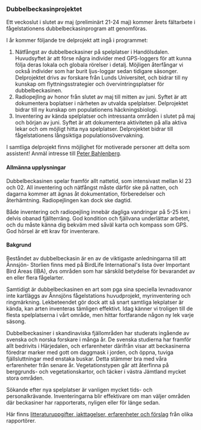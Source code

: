 ### Dubbelbeckasinprojektet

Ett veckoslut i slutet av maj (preliminärt 21-24 maj) kommer årets fältarbete i fågelstationens dubbelbeckasinprogram att genomföras.

I år kommer följande tre delprojekt att ingå i programmet:

1. Nätfångst av dubbelbeckasiner på spelplatser i Handölsdalen. Huvudsyftet är att förse några individer med GPS-loggers för att kunna följa deras lokala och globala rörelser i detalj. Möjligen återfångar vi också individer som har burit ljus-loggar sedan tidigare säsonger. Delprojektet drivs av forskare från Lunds Universitet, och bidrar till ny kunskap om flyttningsstrategier och övervintringsplatser för dubbelbeckasinen.
2. Radiopejling av honor från slutet av maj till mitten av juni. Syftet är att dokumentera boplatser i närheten av utvalda spelplatser. Delprojektet bidrar till ny kunskap om populationens häckningsbiologi.
3. Inventering av kända spelplatser och intressanta områden i slutet på maj och början av juni. Syftet är att dokumentera aktiviteten på alla aktiva lekar och om möjligt hitta nya spelplatser. Delprojektet bidrar till fågelstationens långsiktiga populationsövervakning.

I samtliga delprojekt finns möjlighet för motiverade personer att delta som assistent! Anmäl intresse till [Peter Bahlenberg][peter].

#### Allmänna upplysningar
Dubbelbeckasinen spelar framför allt nattetid, som intensivast mellan kl 23 och 02. All inventering och nätfångst måste därför ske på natten, och dagarna kommer att ägnas åt dokumentation, förberedelser och återhämtning. Radiopejlingen kan dock ske dagtid.

Både inventering och radiopejling innebär dagliga vandringar på 5-25 km i delvis obanad fjällterräng. God kondition och fjällvana underlättar arbetet, och du måste känna dig bekväm med såväl karta och kompass som GPS. God hörsel är ett krav för inventerare.

#### Bakgrund
Beståndet av dubbelbeckasin är en av de viktigaste anledningarna till att Ånnsjön- Storlien finns med på BirdLife International's lista över Important Bird Areas (IBA), dvs områden som har särskild betydelse för bevarandet av en eller flera fågelarter.

Samtidigt är dubbelbeckasinen en art som pga sina speciella levnadsvanor inte kartläggs av Ånnsjöns fågelstations huvudprojekt, myrinventering och ringmärkning. Lekbeteendet gör dock att så snart samtliga lekplatser är kända, kan arten inventeras tämligen effektivt. Idag känner vi troligen till de flesta spelplatserna i vårt område, men hittar fortfarande någon ny lek varje säsong.

Dubbelbeckasiner i skandinaviska fjällområden har studerats ingående av svenska och norska forskare i många år. De svenska studierna har framför allt bedrivits i Härjedalen, och erfarenheter därifrån visar att beckasinerna föredrar marker med gott om daggmask i jorden, och öppna, tuviga fjällsluttningar med enstaka buskar. Detta stämmer bra med våra erfarenheter från senare år. Vegetationstypen går att återfinna på berggrunds- och vegetationskartor, och täcker i västra Jämtland mycket stora områden.

Sökande efter nya spelplatser är vanligen mycket tids- och personalkrävande. Inventeringarna blir effektivare om man väljer områden där beckasiner har rapporterats, nyligen eller för länge sedan.

Här finns [litteraturuppgifter, iakttagelser, erfarenheter och förslag][1] från olika rapportörer.

[peter]: <mailto:peter.bahlenberg@annsjon.org>
[1]: <#projects/great-snipe-background>